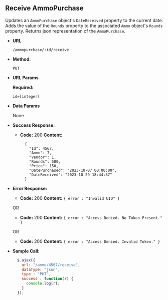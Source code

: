 **Receive AmmoPurchase**
----
  Updates an `AmmoPurchase` object's `DateReceived` property to the current date. Adds the value of the `Rounds` property to the associated `Ammo` object's `Rounds` property. Returns json representation of the `AmmoPurchase`.

* **URL**

  `/ammopurchase/:id/receive`

* **Method:**

  `PUT`

*  **URL Params**

   **Required:**

   `id=[integer]`

* **Data Params**

  None

* **Success Response:**

  * **Code:** 200
    **Content:**
    ```
	  {
	    "Id": 4567,
	    "Ammo": 7,
	    "Vendor": 1,
	    "Rounds": 500,
	    "Price": 150,
	    "DatePurchased": "2023-10-07 00:00:00",
	    "DateReceived": "2023-10-29 18:44:37"
	  }
    ```

* **Error Response:**

  * **Code:** 200
    **Content:** `{ error : "Invalid UID" }`

  OR

  * **Code:** 200
    **Content:** `{ error : "Access Denied. No Token Present." }`

   OR

  * **Code:** 200
    **Content:** `{ error : "Access Denied. Invalid Token." }`

* **Sample Call:**

  ```javascript
    $.ajax({
      url: "/ammo/4567/receive",
      dataType: "json",
      type : "PUT",
      success : function(r) {
        console.log(r);
      }
    });
  ```
